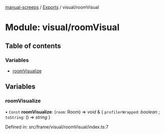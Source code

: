[manual-screeps](../README.md) / [Exports](../modules.md) / visual/roomVisual

# Module: visual/roomVisual

## Table of contents

### Variables

- [roomVisualize](visual_roomvisual.md#roomvisualize)

## Variables

### roomVisualize

• `Const` **roomVisualize**: (`room`: Room) => *void* & { `profilerWrapped`: *boolean* ; `toString`: () => *string*  }

Defined in: src/frame/visual/roomVisual/index.ts:7
